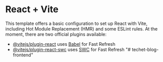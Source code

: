 # React + Vite

This template offers a basic configuration to set up React with Vite, including Hot Module Replacement (HMR) and some ESLint rules. At the moment, there are two official plugins available:

- [@vitejs/plugin-react](https://github.com/vitejs/vite-plugin-react/blob/main/packages/plugin-react/README.md) uses [Babel](https://babeljs.io/) for Fast Refresh
- [@vitejs/plugin-react-swc](https://github.com/vitejs/vite-plugin-react-swc) uses [SWC](https://swc.rs/) for Fast Refresh
"# techet-blog-frontend" 
